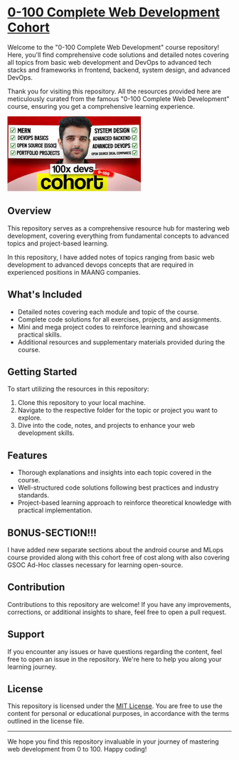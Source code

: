 # [0-100 Complete Web Development Cohort](https://harkirat.classx.co.in/new-courses)

Welcome to the "0-100 Complete Web Development" course repository! Here, you'll find comprehensive code solutions and detailed notes covering all topics from basic web development and DevOps to advanced tech stacks and frameworks in frontend, backend, system design, and advanced DevOps.

Thank you for visiting this repository. All the resources provided here are meticulously curated from the famous "0-100 Complete Web Development" course, ensuring you get a comprehensive learning experience.

![0-100 Cohort](README-banner.jpg)

## Overview

This repository serves as a comprehensive resource hub for mastering web development, covering everything from fundamental concepts to advanced topics and project-based learning.

In this repository, I have added notes of topics ranging from basic web development to advanced devops concepts that are required in experienced positions in MAANG companies.

## What's Included

- Detailed notes covering each module and topic of the course.
- Complete code solutions for all exercises, projects, and assignments.
- Mini and mega project codes to reinforce learning and showcase practical skills.
- Additional resources and supplementary materials provided during the course.

## Getting Started

To start utilizing the resources in this repository:

1. Clone this repository to your local machine.
2. Navigate to the respective folder for the topic or project you want to explore.
3. Dive into the code, notes, and projects to enhance your web development skills.

## Features

- Thorough explanations and insights into each topic covered in the course.
- Well-structured code solutions following best practices and industry standards.
- Project-based learning approach to reinforce theoretical knowledge with practical implementation.

## BONUS-SECTION!!!

I have added new separate sections about the android course and MLops course provided along with this cohort free of cost along with also covering GSOC Ad-Hoc classes necessary for learning open-source.

## Contribution

Contributions to this repository are welcome! If you have any improvements, corrections, or additional insights to share, feel free to open a pull request.

## Support

If you encounter any issues or have questions regarding the content, feel free to open an issue in the repository. We're here to help you along your learning journey.

## License

This repository is licensed under the [MIT License](LICENSE). You are free to use the content for personal or educational purposes, in accordance with the terms outlined in the license file.

---

We hope you find this repository invaluable in your journey of mastering web development from 0 to 100. Happy coding!

